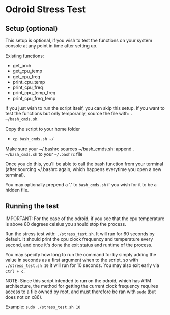 # Odroid Stress Test

## Setup (optional)

This setup is optional, if you wish to test the functions on your system console at any point in time after setting up.

Existing functions:

- get_arch
- get_cpu_temp
- get_cpu_freq
- print_cpu_temp
- print_cpu_freq
- print_cpu_temp_freq
- print_cpu_freq_temp

If you just wish to run the script itself, you can skip this setup.
If you want to test the functions but only temporarily, source the file with: `. ~/bash_cmds.sh`.

Copy the script to your home folder

- `cp bash_cmds.sh ~/`

Make sure your ~/.bashrc sources ~/bash_cmds.sh: append `. ~/bash_cmds.sh` to your `~/.bashrc` file

Once you do this, you'll be able to call the bash function from your terminal (after sourcing ~/.bashrc again, which happens everytime you open a new terminal). 

You may optionally prepend a '.' to `bash_cmds.sh` if you wish for it to be a hidden file.

## Running the test

IMPORTANT: For the case of the odroid, if you see that the cpu temperature is above 80 degrees celsius you should stop the process.

Run the stress test with: `./stress_test.sh`. It will run for 60 seconds by default.
It should print the cpu clock frequency and temperature every second, and once it's done the exit status and runtime of the process.

You may specify how long to run the command for by simply adding the value in seconds as a first argument when to the script, so with `./stress_test.sh 10` it will run for 10 seconds.
You may also exit early via `Ctrl + c`.

NOTE: Since this script intended to run on the odroid, which has ARM architecture, the method for getting the current clock frequency requires access to a file owned by root, and must therefore be ran with `sudo` (but does not on x86).

Example: `sudo ./stress_test.sh 10`
